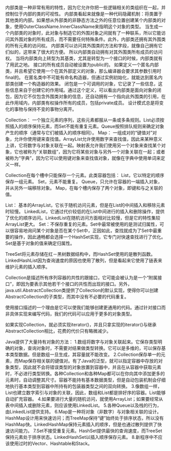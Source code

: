 内部类是一种非常有用的特性，因为它允许你把一些逻辑相关的类组织在一起，并控制位于内部的类的可视性。
内部类看起来就像是一种代码隐藏机制：将类置于其他类的内部。如果想从外部类的非静态方法之外的任意位置创建某个内部类的对象，使用OuterClassName.InnerClassName来指明这个对象的类型。
当生成一个内部类的对象时，此对象与制造它的外围对象之间就有了一种联系，所以它能访问其外围对象的所有成员，而不需要任何特殊条件。此外，内部类还拥有其外围类的所有元素的访问权。
内部类可以访问其外围类的方法和字段，就像自己拥有它们似的，这带来了很大的方便。
所以内部类自动拥有对其外围类所有成员的访问权。
当将内部类向上转型为其基类，尤其是转型为一个接口的时候，内部类就有了用武之地。
接口的所有成员自动被设置为public的。
如果定义一个匿名内部类，并且希望它使用一个在其外部定义的对象，那么编译器会要求其参数引用时final的。
在匿名类中不可能有命名构造器，但通过实例初始化，就能达到匿名内部类创建一个构造器的效果。
闭包是一个可调用的对象，它记录了一些信息，这些信息来自于创建它的作用域。通过这个定义，可以看出内部类是面向对象的闭包，因为它不仅包含外围类对象的信息，还自动拥有一个指向此外围类的引用，在此作用域内，内部类有权操作所有的成员，包括private成员。
设计模式总是将变化的事物与保持不变的事物分离开。

Collection：
	一个独立元素的序列，这些元素都服从一条或多条规则。List必须按照插入的顺序保持元素，而Set不能有重复元素。Queue按照排队规则来确定对象产生的顺序（通常与它们被插入的顺序相同）。
Map：
	一组成对的“键值对”对象，允许你使用键来查找值。ArrayList允许使用数字来查找值，因此来某种意义上讲，它将数字与对象关联在一起。映射表允许我们使用另一个对象来查找某个对象，它也被称为“关联数组”，因为它将某些对象与另外一个对象关联在一起；或者被称为“字典”，因为它可以使用键对象来查找值对象，就像在字典中使用单词来定义一样。
    
Collection在每个槽中只能保存一个元素。此类容器包括：
	List，它以特定的顺序保存一组元素。
	Set，元素不能重复。
	Queue，只允许在容器的一端插入对象，并从另外一端移除对象。
	Map，在每个槽内保存了两个对象，即键和与之关联的值。

List：
	基本的ArrayList，它长于随机访问元素，但是在List的中间插入和移除元素时较慢。
	LinkedList，它通过代价较低的在List中间进行的插入和删除操作，提供了优化的顺序访问。LinkedList在随机访问方面相对比较慢，但是它的特性集较ArrayList更大。
Set：不保存重复的元素。Set中最常被使用的是测试归属性，可以很容易地询问某个对象是否在某个Set中，正因如此，查找就成为了Set中最重要的操作，因此通畅都会选择一个HashSet实现，它专门对快速查找进行了优化。Set是基于对象的值来确定归属性。

TreeSet将元素存储在红－黑树数据结构中，而HashSet使用的是散列函数。LinkedHashList因为查询速度的原因也使用了散列，但是看起来它使用了链表来维护元素的插入顺序。

Collection是描述所有序列容器的共性的跟接口，它可能会被认为是一个“附属接口”，即因为要表示其他若干个接口的共性而出现的接口。另外，java.util.AbstractCollection类提供了Collection的默认实现，使得你可以创建AbstractCollection的子类型，而其中没有不必要的代码重复。

使用接口描述的一个理由是它可以使我们能够创建更通用的代码。通过针对接口而非具体实现来编写代码，我们的代码可以应用于更多的对象类型。

如果实现Collection，就必须实现iterator()，并且只拿实现的iterator()与继承AbstractCollection相比，花费的代价只有略微减少。

Java提供了大量持有对象的方法：
1.数组将数字与对象关联起来。它保存类型明确的对象，查询对象时，不需要对结果做类型转换。它可以是多维的，可以保存基本类型数据。但是数组一旦生成，其容量就不能改变。
2.Collection保存单一的元素，而Map保存相关联的键值对。有了Java的泛型，就可以指定容器中存放的对象类型，因此就不会将错误类型的对象放置到容器中，并且在从容器中获取元素时，不必进行类型转换。各种Collection和各种Map都可以在你向其中添加更多的元素时，自动调整其尺寸。容器不能持有基本数据类型，但是自动包装机制会仔细地执行基本类型到容器中所持有的包装器类型之间的双向转换。
3.像数组一样，List也建立数字索引与对象的关联，因此，数组和List都是排好序的容器。List能够自动扩充容器。
4.如果要进行大量的随机访问，就使用ArrayList；如果要经常从表中间插入或删除元素，则应该使用LinkedList。
5.各种Queue以及栈的行为，由LinkedList提供支持。
6.Map是一种将对象（非数字）与对象相关联的设计。HashMap设计用来快速访问；而TreeMap保持“键”始终处于排序状态，所以没有HashMap快。LinkedHashMap保持元素插入的顺序，但是也通过散列提供了快速访问能力。
7.Set不接受重复元素。HashSet提供最快的查询速度，而TreeSet保持元素处于排序状态。LinkedHashSet以插入顺序保存元素。
8.新程序中不应该使用过时的Vector、Hashtable和Stack。

